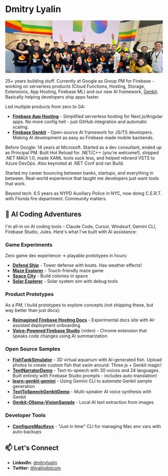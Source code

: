 # Dmitry Lyalin

![Dmitry Lyalin Banner](twitter-banner.jpg)

25+ years building stuff. Currently at Google as Group PM for Firebase - working on serverless products (Cloud Functions, Hosting, Storage, Extensions, App Hosting, Firebase ML) and our new AI framework, [Genkit](https://www.genkit.dev). Basically helping developers ship apps faster.

Led multiple products from zero to GA:
- **[Firebase App Hosting](https://firebase.blog/posts/2024/05/introducing-app-hosting/)** - Simplified serverless hosting for Next.js/Angular apps. No more config hell - just GitHub integration and automatic scaling.
- **[Firebase Genkit](https://firebase.blog/posts/2024/05/introducing-genkit/)** - Open-source AI framework for JS/TS developers. Making AI development as easy as Firebase made mobile backends.

Before Google: 14 years at Microsoft. Started as a dev consultant, ended up as Principal PM. Built Hot Reload for .NET/C++ (you're welcome!), shipped .NET MAUI 1.0, made XAML tools suck less, and helped rebrand VSTS to Azure DevOps. Also keynoted at .NET Conf and ran Build.

Started my career bouncing between banks, startups, and everything in between. Real-world experience that taught me developers just want tools that work. 

Beyond tech: 6.5 years as NYPD Auxiliary Police in NYC, now doing C.E.R.T. with Florida fire department. Community matters.

## 🤖 AI Coding Adventures

I'm all-in on AI coding tools - Claude Code, Cursor, Windsurf, Gemini CLI, Firebase Studio, Jules. Here's what I've built with AI assistance:

### Game Experiments
Zero game dev experience → playable prototypes in hours:
- [**Defend Ship**](https://dronedefense.web.app/) - Tower defense with boats. Has weather effects!
- [**Maze Explorer**](https://mazeexplorer-e2b48.web.app/) - Touch-friendly maze game
- [**Space City**](https://spacecity-350f9.web.app/) - Build colonies in space
- [**Solar Explorer**](https://solarexplorer.web.app/) - Solar system sim with debug tools

### Product Prototypes
As a PM, I build prototypes to explore concepts (not shipping these, but way better than just docs):
- [**Reimagined Firebase Hosting Docs**](https://hostingdoc-preview.web.app/) - Experimental docs site with AI-assisted deployment onboarding
- [**Voice-Powered Firebase Studio**](https://screen.studio/share/YmBw2pjG) (video) - Chrome extension that speaks code changes using AI summarization

### Open Source Samples
- [**FishTankSimulator**](https://github.com/LyalinDotCom/FishTankSimulator) - 3D virtual aquarium with AI-generated fish. Upload photos to create custom fish that swim around. Three.js + Genkit magic!
- [**TextNarratorDemo**](https://github.com/LyalinDotCom/TextNarratorDemo) - Text-to-speech with 30 voices and 24 languages. Built entirely with Firebase Studio prompts - includes auto-translation!
- [**learn-genkit-gemini**](https://github.com/LyalinDotCom/learn-genkit-gemini) - Using Gemini CLI to automate Genkit sample generation
- [**TextToSpeechGenkitDemo**](https://github.com/LyalinDotCom/TextToSpeechGenkitDemo) - Multi-speaker AI voice synthesis with Genkit
- [**Genkit-Ollama-VisionSample**](https://github.com/LyalinDotCom/Genkit-Ollama-VisionSample) - Local AI text extraction from images

### Developer Tools
- [**ConfigureMacKeys**](https://github.com/LyalinDotCom/ConfigureMacKeys) - "Just in time" CLI for managing Mac env vars with auto-backups

## 📫 Let's Connect

- **LinkedIn**: [dmitrylyalin](https://www.linkedin.com/in/dmitrylyalin/)
- **Twitter**: [@lyalindotcom](https://www.twitter.com/lyalindotcom)
